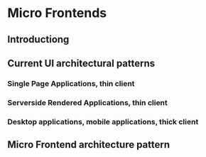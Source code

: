# Micro Frontends

## Introductiong

## Current UI architectural patterns

### Single Page Applications, thin client

### Serverside Rendered Applications, thin client

### Desktop applications, mobile applications, thick client

## Micro Frontend architecture pattern
